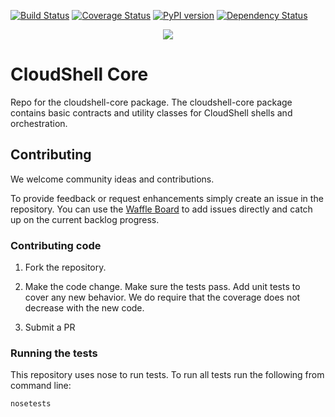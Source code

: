 [![Build Status](https://travis-ci.org/QualiSystems/cloudshell-core.svg?branch=dev)](https://travis-ci.org/QualiSystems/cloudshell-core)
[![Coverage Status](https://coveralls.io/repos/github/QualiSystems/cloudshell-core/badge.svg?branch=dev)](https://coveralls.io/github/QualiSystems/cloudshell-core?branch=dev)
[![PyPI version](https://badge.fury.io/py/cloudshell-core.svg)](https://badge.fury.io/py/cloudshell-core)
[![Dependency Status](https://dependencyci.com/github/QualiSystems/cloudshell-core/badge)](https://dependencyci.com/github/QualiSystems/cloudshell-core)

<p align="center">
<img src="https://github.com/QualiSystems/devguide_source/raw/master/logo.png"></img>
</p>

# CloudShell Core

Repo for the cloudshell-core package. The cloudshell-core package contains basic contracts and utility classes for CloudShell shells and orchestration.

## Contributing 

We welcome community ideas and contributions. 

To provide feedback or request enhancements simply create an issue in the repository. 
You can use the [Waffle Board](https://waffle.io/QualiSystems/cloudshell-core) to add issues directly and catch up on the current backlog progress.

### Contributing code

1. Fork the repository. 

2. Make the code change. Make sure the tests pass. Add unit tests to cover any new behavior. We do require that the coverage does not decrease with the new code.

3. Submit a PR 

### Running the tests

This repository uses nose to run tests. To run all tests run the following from command line:

```Bash
nosetests
```
